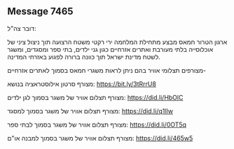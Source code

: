 ## Message 7465

דובר צה"ל:

ארגון הטרור חמאס מבצע מתחילת המלחמה ירי רקטי משטח הרצועה תוך ניצול ציני של אוכלוסייה בלתי מעורבת ואתרים אזרחיים כגון גני ילדים, בתי ספר ומסגדים, ומשגר לשטח מדינת ישראל תוך כוונה ברורה לפגוע באזרחי המדינה.

מצורפים תצלומי אוויר בהם ניתן לראות משגרי חמאס בסמוך לאתרים אזרחיים-

מצורף סרטון אילוסטראציה בנושא: https://bit.ly/3tRrrU8

מצורף תצלום אוויר של משגר בסמוך לגן ילדים: https://did.li/HbOlC

מצורף תצלום אוויר של משגר בסמוך למסגד: https://did.li/q1lIw

מצורף תצלום אוויר של משגר בסמוך לבתי ספר: https://did.li/0OT5q

מצורף תצלום אוויר של משגר בסמוך למבנה או"ם: https://did.li/465w5

